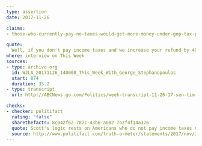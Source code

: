 ```yaml
---
type: assertion
date: 2017-11-26

claims:
- those-who-currently-pay-no-taxes-would-get-more-money-under-gop-tax-plan

quote:
  Well, if you don't pay income taxes and we increase your refund by 40 percent, that is a direct dollar impact. In other words, you'll have more money to use to keep those ends together, those single mothers like mine, who are working paycheck to paycheck, they will now not get a $9,300 deduction, we're doubling that deduction almost to $18,000, For a dual-parent income household we're going from around $12,700 for the standard deduction to around $24,000.
where: interview on This Week
sources:
- type: archive-org
  id: WJLA_20171126_140000_This_Week_With_George_Stephanopoulos
  start: 874
  duration: 35.2
- type: transcript
  url: http://ABCNews.go.com/Politics/week-transcript-11-26-17-sen-tim-scott/story?id=51381100

checks:
- checker: politifact
  rating: "false"
  sharethefacts: 8c042f62-787c-43b6-a082-7b2f4f14a326
  quote: Scott's logic rests on Americans who do not pay income taxes no longer having to pay the penalty for not carrying health insurance… That's more of a gamble than anything close to a certainty.
  source: http://www.politifact.com/truth-o-meter/statements/2017/nov/29/tim-scott/if-you-pay-no-taxes-will-you-end-more-money-under-/
---
```

